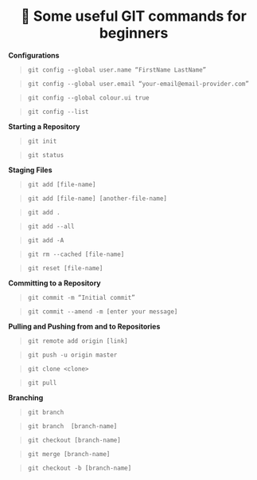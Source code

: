  
<h1 align ="center">  📝 Some useful GIT commands for beginners</h1>
 
<b>Configurations</b>
 
>`git config --global user.name “FirstName LastName”`
 
>`git config --global user.email “your-email@email-provider.com”`
 
>`git config --global colour.ui true`
 
>`git config --list`
 
<b>Starting a Repository</b>

>`git init`
 
>`git status`
 
<b>Staging Files</b>
 
>`git add [file-name]`
 
>`git add [file-name] [another-file-name]`
 
>`git add .`
 
>`git add --all`
 
>`git add -A`
 
>`git rm --cached [file-name]`
 
>`git reset [file-name]`
 
<b>Committing to a Repository</b>
 
> `git commit -m “Initial commit”`
 
> `git commit --amend -m [enter your message]`

<b>Pulling and Pushing from and to Repositories</b>

>`git remote add origin [link]`
 
>`git push -u origin master`
 
>`git clone <clone>`
 
>`git pull`
 
<b>Branching</b>

>`git branch`
 
>`git branch  [branch-name]`
 
>`git checkout [branch-name]`
 
>`git merge [branch-name]`
 
>`git checkout -b [branch-name]`
